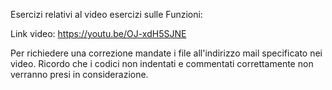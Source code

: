 Esercizi relativi al video esercizi sulle Funzioni:

Link video: https://youtu.be/OJ-xdH5SJNE

Per richiedere una correzione mandate i file all'indirizzo mail specificato nei video. Ricordo che i codici non indentati e commentati correttamente non verranno presi in considerazione.
